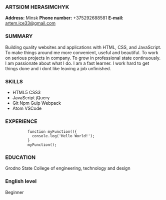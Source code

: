 ### ARTSIOM HERASIMCHYK
**Address:** Minsk
**Phone number:** +375292688581
**E-mail:** artem.ice33@gmail.com
### SUMMARY
Building quality websites and applications with HTML, CSS, and JavaScript.
To make things around me more convenient, useful and beautiful. 
To work on serious projects in company. 
To grow in professional state continuously.
I am passionate about what I do. I am a fast learner. I work hard to get things done and i dont like leaving a job unfinished.
### SKILLS
* HTML5  CSS3  
* JavaScript  jQuery  
* Git  Npm  Gulp  Webpack  
* Atom  VSCode
### EXPERIENCE
              function myFunction(){
                console.log('Hello World!');
              }
              myFunction();
### EDUCATION
Grodno State College of engineering, technology and design
### English level
Beginner
